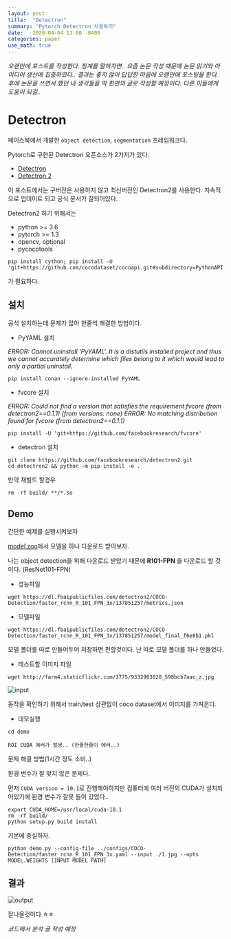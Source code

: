 ```yaml
---
layout: post
title:  "Detectron"
summary: "Pytorch Detectron 사용하기"
date:   2020-04-04 13:00 -0400
categories: paper
use_math: true
---
```


*오랜만에 포스트를 작성한다. 핑계를 말하자면.. 요즘 논문 작성 때문에 논문 읽기와 아이디어 생산에 집중하였다.. 결과는 좋지 않아 답답한 마음에 오랜만에 포스팅을 한다. 후에 논문을 쓰면서 했던 내 생각들을 딱 한편의 글로 작성할 예정이다. 다른 이들에게 도움이 되길..*

# Detectron
페이스북에서 개발한 `object detection`, `segmentation` 프레임워크다.

Pytorch로 구현된 Detectron 오픈소스가 2가지가 있다.

- [Detectron](https://github.com/roytseng-tw/Detectron.pytorch)
- [Detectron 2](https://github.com/facebookresearch/detectron2)

이 포스트에서는 구버전은 사용하지 않고 최신버전인 Detectron2를 사용한다. 지속적으로 업데이트 되고 공식 문서가 잘되어있다.

Detectron2 하기 위해서는

- python >= 3.6
- pytorch >= 1.3
- opencv, optional
- pycocotools

```
pip install cython; pip install -U 'git+https://github.com/cocodataset/cocoapi.git#subdirectory=PythonAPI'
```

가 필요하다.

## 설치

공식 설치하는데 문제가 많아 한줄씩 해결한 방법이다.

- PyYAML 설치

*ERROR: Cannot uninstall 'PyYAML'. It is a distutils installed project and thus we cannot accurately determine which files belong to it which would lead to only a partial uninstall.*

```
pip install conan --ignore-installed PyYAML  
```


- fvcore 설치

*ERROR: Could not find a version that satisfies the requirement fvcore (from detectron2==0.1.1) (from versions: none)
ERROR: No matching distribution found for fvcore (from detectron2==0.1.1)*

```
pip install -U 'git+https://github.com/facebookresearch/fvcore'
```

- detectron 설치

```
git clone https://github.com/facebookresearch/detectron2.git
cd detectron2 && python -m pip install -e .
```

만약 재빌드 할경우

```
rm -rf build/ **/*.so
```

## Demo

간단한 예제를 실행시켜보자

[model zoo](https://github.com/facebookresearch/detectron2/blob/master/MODEL_ZOO.md)에서 모델을 하나 다운로드 받아보자.

나는 object detection을 위해 다운로드 받았기 때문에 **R101-FPN** 을 다운로드 할 것이다. (ResNet101-FPN)

- 성능파일

```
wget https://dl.fbaipublicfiles.com/detectron2/COCO-Detection/faster_rcnn_R_101_FPN_3x/137851257/metrics.json
```

- 모델파일

```
wget https://dl.fbaipublicfiles.com/detectron2/COCO-Detection/faster_rcnn_R_101_FPN_3x/137851257/model_final_f6e8b1.pkl
```

모델 폴더를 따로 만들어두어 저장하면 편할것이다. 난 따로 모델 폴더를 하나 만들었다.

- 테스트할 이미지 파일

```
wget http://farm4.staticflickr.com/3775/9332963028_598bcb7aac_z.jpg
```



![input](https://github.com/jjeamin/jjeamin.github.io/raw/master/_posts/post_img/detectron/input.jpg)



동작을 확인하기 위해서 train/test 상관없이 coco dataset에서 이미지를 가져온다.

- 데모실행

```
cd demo
```

```
ROI CUDA 에러가 발생.. (한줄한줄이 에러..)
```

문제 해결 방법(1시간 정도 소비..)

환경 변수가 잘 맞지 않은 문제다.

먼저 `CUDA version = 10.1`로 진행해야하지만 컴퓨터에 여러 버전의 CUDA가 설치되어있기에 환경 변수가 잘못 들어 갔었다..

```
export CUDA_HOME=/usr/local/cuda-10.1
rm -rf build/
python setup.py build install
```

기본에 충실하자.

```
python demo.py --config-file ../configs/COCO-Detection/faster_rcnn_R_101_FPN_3x.yaml --input ./1.jpg --opts MODEL.WEIGHTS [INPUT MODEL PATH]
```

## 결과



![output](https://github.com/jjeamin/jjeamin.github.io/raw/master/_posts/post_img/detectron/output.png)



잘나올것이다 ㅎㅎ

*코드에서 분석 글 작성 예정*

